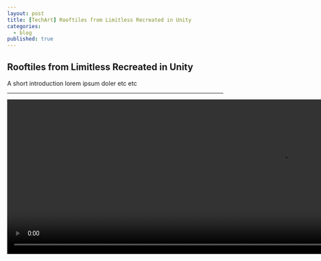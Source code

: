 ```yaml
---
layout: post
title: [TechArt] Rooftiles from Limitless Recreated in Unity
categories:
  - blog
published: true
---
```


## Rooftiles from Limitless Recreated in Unity

A short introduction lorem ipsum doler etc etc



---

<video width="1280" height="360" controls>
  <source src="../assets/videos/limitless.mp4" type="video/mp4">
  Your browser does not support the video tag.
</video>



